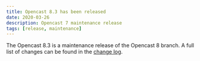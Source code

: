 ```yaml
---
title: Opencast 8.3 has been released
date: 2020-03-26
description: Opencast 7 maintenance release
tags: [release, maintenance]
---
```


The Opencast 8.3 is a maintenance release of the Opencast 8 branch. A full list of changes can be found in the
[change log](https://docs.opencast.org/r/8.x/admin/changelog/#opencast-83).
